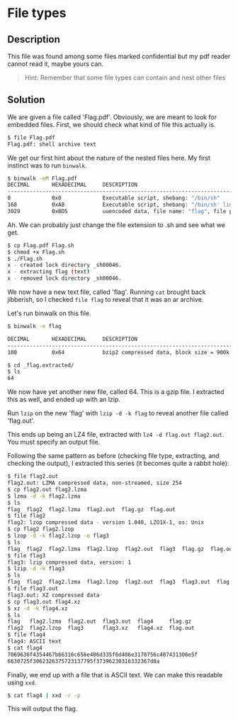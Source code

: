 # File types

## Description
This file was found among some files marked confidential but my pdf reader cannot read it, maybe yours can.
> Hint: Remember that some file types can contain and nest other files

## Solution

We are given a file called 'Flag.pdf'. Obviously, we are meant to look for embedded files. First, we should check what kind of file this actually is.

```bash
$ file Flag.pdf
Flag.pdf: shell archive text
```

We get our first hint about the nature of the nested files here. My first instinct was to run `binwalk`.

```bash
$ binwalk -eM Flag.pdf
DECIMAL       HEXADECIMAL     DESCRIPTION
--------------------------------------------------------------------------------
0             0x0             Executable script, shebang: "/bin/sh"
168           0xA8            Executable script, shebang: "/bin/sh' line above, then type 'sh FILE'."
3029          0xBD5           uuencoded data, file name: "flag", file permissions: "600"
```

Ah. We can probably just change the file extension to .sh and see what we get.

```bash
$ cp Flag.pdf Flag.sh
$ chmod +x Flag.sh
$ ./Flag.sh
x - created lock directory _sh00046.
x - extracting flag (text)
x - removed lock directory _sh00046.
```

We now have a new text file, called 'flag'. Running `cat` brought back jibberish, so I checked `file flag` to reveal that it was an ar archive.

Let's run binwalk on this file.

```bash
$ binwalk -e flag 

DECIMAL       HEXADECIMAL     DESCRIPTION
--------------------------------------------------------------------------------
100           0x64            bzip2 compressed data, block size = 900k

$ cd _flag.extracted/
$ ls
64
```

We now have yet another new file, called 64. This is a gzip file. I extracted this as well, and ended up with an lzip.

Run `lzip` on the new 'flag' with `lzip -d -k flag` to reveal another file called 'flag.out'.

This ends up being an LZ4 file, extracted with `lz4 -d flag.out flag2.out`. You must specify an output file.

Following the same pattern as before (checking file type, extracting, and checking the output), I extracted this series (it becomes quite a rabbit hole):

```bash
$ file flag2.out
flag2.out: LZMA compressed data, non-streamed, size 254
$ cp flag2.out flag2.lzma
$ lzma -d -k flag2.lzma
$ ls
flag  flag2  flag2.lzma  flag2.out  flag.gz  flag.out
$ file flag2
flag2: lzop compressed data - version 1.040, LZO1X-1, os: Unix
$ cp flag2 flag2.lzop
$ lzop -d -k flag2.lzop -o flag3
$ ls
flag  flag2  flag2.lzma  flag2.lzop  flag2.out  flag3  flag.gz  flag.out
$ file flag3
flag3: lzip compressed data, version: 1
$ lzip -d -k flag3
$ ls
flag  flag2  flag2.lzma  flag2.lzop  flag2.out  flag3  flag3.out  flag.gz  flag.out
$ file flag3.out
flag3.out: XZ compressed data
$ cp flag3.out flag4.xz
$ xz -d -k flag4.xz
$ ls
flag   flag2.lzma  flag2.out  flag3.out  flag4     flag.gz
flag2  flag2.lzop  flag3      flag3.xz   flag4.xz  flag.out
$ file flag4
flag4: ASCII text
$ cat flag4
7069636f4354467b66316c656e406d335f6d406e3170756c407431306e5f
6630725f3062326375723137795f37396230316332367d0a
```

Finally, we end up with a file that is ASCII text. We can make this readable using `xxd`.

```bash
$ cat flag4 | xxd -r -p
```
This will output the flag.

